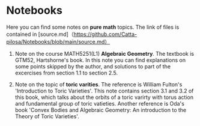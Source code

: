 # Notebooks
Here you can find some notes on **pure math** topics. The link of files is contained in [source.md]（https://github.com/Catta-pilosa/Notebooks/blob/main/source.md）

1. Note on the course MATH5251(L1) **Algebraic Geometry**. 
The textbook is GTM52, Hartshorne's book. In this note you can find explanations on some points skipped by the author, and solutions to part of the excercises from section 1.1 to section 2.5.

2. Note on the topic of **toric varities**. 
The reference is William Fulton's 'Introduction to Toric Varieties'. This note contains section 3.1 and 3.2 of this book, which talks about the orbits of a toric varirty with torus action and fundamental group of toric vatieties. Another reference is Oda's book 'Convex Bodies and Algebraic Geometry: An introduction to the Theory of Toric Varieties'.
